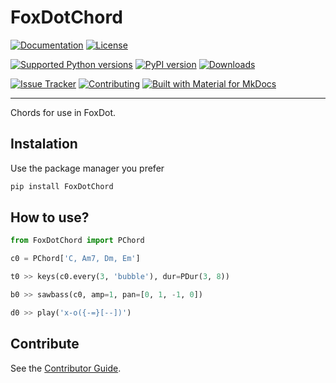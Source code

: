 # FoxDotChord

[![Documentation](https://img.shields.io/badge/docs-latest-1769AA?color=%234051b5)](https://foxdotchord.readthedocs.io)
[![License](https://img.shields.io/pypi/l/FoxDotChord?label=License&color=%234051b5)](https://spdx.org/licenses/)

[![Supported Python versions](https://img.shields.io/pypi/pyversions/FoxDotChord.svg?logo=python&label=Python&color=%2373DC8C)](https://pypi.python.org/pypi/FoxDotChord/)
[![PyPI version](https://img.shields.io/pypi/v/FoxDotChord.svg?logo=pypi&label=PyPI&color=%2373DC8C)](https://pypi.org/project/FoxDotChord/)
[![Downloads](https://img.shields.io/pypi/dm/FoxDotChord?logo=pypi&label=Downloads&color=%2373DC8C)](https://pypi.org/project/FoxDotChord/)

[![Issue Tracker](https://img.shields.io/badge/Issue-Tracker-1769AA?color=%234B78E6)](https://codeberg.org/taconi/FoxDotChord/issues)
[![Contributing](https://img.shields.io/badge/Contributing-welcome-1769AA?color=%234B78E6)](https://foxdotchord.readthedocs.io/contributing)
[![Built with Material for MkDocs](https://img.shields.io/badge/Material_for_MkDocs-526CFE?logo=MaterialForMkDocs&logoColor=white)](https://squidfunk.github.io/mkdocs-material/)

---

Chords for use in FoxDot.

## Instalation

Use the package manager you prefer

```sh
pip install FoxDotChord
```

## How to use?

```python
from FoxDotChord import PChord

c0 = PChord['C, Am7, Dm, Em']

t0 >> keys(c0.every(3, 'bubble'), dur=PDur(3, 8))

b0 >> sawbass(c0, amp=1, pan=[0, 1, -1, 0])

d0 >> play('x-o({-=}[--])')
```

## Contribute

See the [Contributor Guide](https://foxdotchord.readthedocs.io/contributing).
